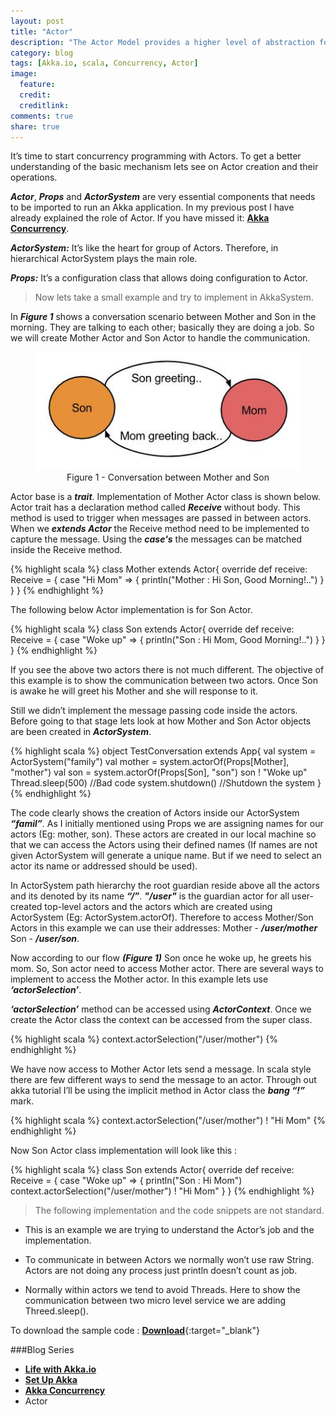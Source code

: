 ```yaml
---
layout: post
title: "Actor"
description: "The Actor Model provides a higher level of abstraction for writing concurrent and distributed systems"
category: blog
tags: [Akka.io, scala, Concurrency, Actor]
image:
  feature:
  credit:
  creditlink:
comments: true
share: true
---
```


It’s time to start concurrency programming with Actors. To get a better understanding of the basic mechanism lets see on Actor creation and their operations.

**_Actor_**, **_Props_** and **_ActorSystem_** are very essential components that needs to be imported to run an Akka application. In my previous post I have already explained the role of Actor. If you have missed it: [**Akka Concurrency**](/articles/akka-concurrency/).

**_ActorSystem:_** It’s like the heart for group of Actors. Therefore, in hierarchical ActorSystem plays the main role.

**_Props:_** It’s a configuration class that allows doing configuration to Actor.

> Now lets take a small example and try to implement in AkkaSystem. 

In **_Figure 1_** shows a conversation scenario between Mother and Son in the morning. They are talking to each other; basically they are doing a job. So we will create Mother Actor and Son Actor to handle the communication. 

<figure style="text-align: center;">
  <a href="/blog/akka-blog-series/actor.jpg"><img src="/blog/akka-blog-series/actor.jpg" alt="image"></a>
  <figcaption>Figure 1 - Conversation between Mother and Son</figcaption>
</figure>

Actor base is a **_trait_**. Implementation of Mother Actor class is shown below. Actor trait has a declaration method called **_Receive_** without body. This method is used to trigger when messages are passed in between actors. When we **_extends Actor_** the Receive method need to be implemented to capture the message. Using the **_case's_** the messages can be matched inside the Receive method. 

{% highlight scala %}
class Mother extends Actor{
  override def receive: Receive = {
    case "Hi Mom" => {
      println("Mother : Hi Son, Good Morning!..")
    }
  }
}
{% endhighlight %}

The following below Actor implementation is for Son Actor.

{% highlight scala %}
class Son extends Actor{
  override def receive: Receive = {
    case "Woke up" => {
      println("Son : Hi Mom, Good Morning!..")
    }
  }
}
{% endhighlight %}

If you see the above two actors there is not much different. The objective of this example is to show the communication between two actors. Once Son is awake he will greet his Mother and she will response to it.

Still we didn’t implement the message passing code inside the actors. Before going to that stage lets look at how Mother and Son Actor objects are been created in **_ActorSystem_**.

{% highlight scala %}
object TestConversation extends App{
  val system = ActorSystem("family")
  val mother = system.actorOf(Props[Mother], "mother")
  val son = system.actorOf(Props[Son], "son")
  son ! "Woke up"
  Thread.sleep(500) //Bad code
  system.shutdown() //Shutdown the system
}
{% endhighlight %}

The code clearly shows the creation of Actors inside our ActorSystem **_“famil”_**. As I initially mentioned using Props we are assigning names for our actors (Eg: mother, son). These actors are created in our local machine so that we can access the Actors using their defined names (If names are not given ActorSystem will generate a unique name. But if we need to select an actor its name or addressed should be used).  

In ActorSystem path hierarchy the root guardian reside above all the actors and its denoted by its name **_“/”_**. **_"/user"_** is the guardian actor for all user-created top-level actors and the actors which are created using ActorSystem (Eg: ActorSystem.actorOf). Therefore to access Mother/Son Actors in this example we can use their addresses: Mother - **_/user/mother_** Son - **_/user/son_**.

Now according to our flow **_(Figure 1)_** Son once he woke up, he greets his mom. So, Son actor need to access Mother actor. There are several ways to implement to access the Mother actor. In this example lets use **_‘actorSelection’_**.

**_‘actorSelection’_** method can be accessed using **_ActorContext_**. Once we create the Actor class the context can be accessed from the super class. 

{% highlight scala %}
context.actorSelection("/user/mother") 
{% endhighlight %}

We have now access to Mother Actor lets send a message. In scala style there are few different ways to send the message to an actor. Through out akka tutorial I’ll be using the implicit method in Actor class the **_bang “!”_** mark.

{% highlight scala %}
context.actorSelection("/user/mother") ! "Hi Mom"
{% endhighlight %}

Now Son Actor class implementation will look like this :

{% highlight scala %}
class Son extends Actor{
  override def receive: Receive = {
    case "Woke up" => {
      println("Son : Hi Mom")
      context.actorSelection("/user/mother") ! "Hi Mom"
    }
  }
{% endhighlight %}

> The following implementation and the code snippets are not standard. 

* This is an example we are trying to understand the Actor’s job and the implementation.

* To communicate in between Actors we normally won’t use raw String. Actors are not doing any process just println doesn’t count as job.

* Normally within actors we tend to avoid Threads. Here to show the communication between two micro level service we are adding Threed.sleep(). 

To download the sample code : [**Download**](https://github.com/Renien/akka-tutorials){:target="_blank"}

###Blog Series
* [**Life with Akka.io**](/articles/life-with-akka/)
* [**Set Up Akka**](/blog/set-up-akka/)
* [**Akka Concurrency**](/blog/akka-concurrency/)
* Actor
